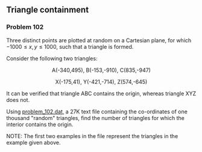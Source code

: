 ﻿## Triangle containment
### Problem 102

Three distinct points are plotted at random on a Cartesian plane, for which $-1000 \leq x, y \leq 1000$, such that a triangle is formed.

Consider the following two triangles:

<p align="center">A(-340,495), B(-153,-910), C(835,-947)</p>

<p align="center">X(-175,41), Y(-421,-714), Z(574,-645)</p>

It can be verified that triangle ABC contains the origin, whereas triangle XYZ does not.

Using [problem_102.dat](../Data/problem_102.dat), a 27K text file containing the co-ordinates of one thousand "random" triangles, find the number of triangles for which the interior contains the origin.

NOTE: The first two examples in the file represent the triangles in the example given above.
